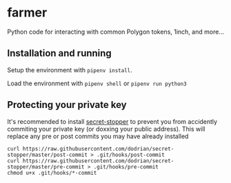# farmer

Python code for interacting with common Polygon tokens, 1inch, and more...

## Installation and running

Setup the environment with `pipenv install`.

Load the environment with `pipenv shell` or `pipenv run python3`

## Protecting your private key

It's recommended to install [secret-stopper](https://github.com/dodrian/secret-stopper) to prevent you from accidently commiting your private key (or doxxing your public address).  This will replace any pre or post commits you may have already installed

```
curl https://raw.githubusercontent.com/dodrian/secret-stopper/master/post-commit > .git/hooks/post-commit
curl https://raw.githubusercontent.com/dodrian/secret-stopper/master/pre-commit > .git/hooks/pre-commit
chmod u+x .git/hooks/*-commit
```
